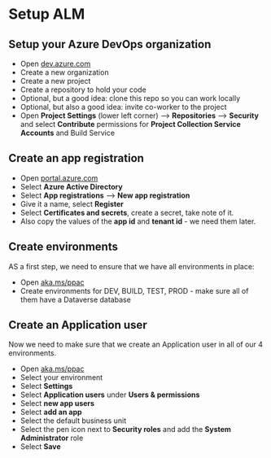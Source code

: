 # Setup ALM

## Setup your Azure DevOps organization

* Open [dev.azure.com](https://dev.azure.com)
* Create a new organization
* Create a new project
* Create a repository to hold your code
* Optional, but a good idea: clone this repo so you can work locally
* Optional, but also a good idea: invite co-worker to the project
* Open **Project Settings** (lower left corner) --> **Repositories** --> **Security** and select **Contribute** permissions for **Project Collection Service Accounts** and <ProjectName> Build Service <OrgName>

## Create an app registration

* Open [portal.azure.com](https://portal.azure.com)
* Select **Azure Active Directory**
* Select **App registrations** --> **New app registration**
* Give it a name, select **Register**
* Select **Certificates and secrets**, create a secret, take note of it.
* Also copy the values of the **app id** and **tenant id** - we need them later.

## Create environments

AS a first step, we need to ensure that we have all environments in place:

* Open [aka.ms/ppac](https://aka.ms/ppac)
* Create environments for DEV, BUILD, TEST, PROD - make sure all of them have a Dataverse database

## Create an Application user

Now we need to make sure that we create an Application user in all of our 4 environments.

* Open [aka.ms/ppac](https://aka.ms/ppac)
* Select your environment
* Select **Settings**
* Select **Application users** under **Users & permissions**
* Select **new app users**
* Select **add an app**
* Select the default business unit
* Select the pen icon next to **Security roles** and add the **System Administrator** role
* Select **Save**
  

